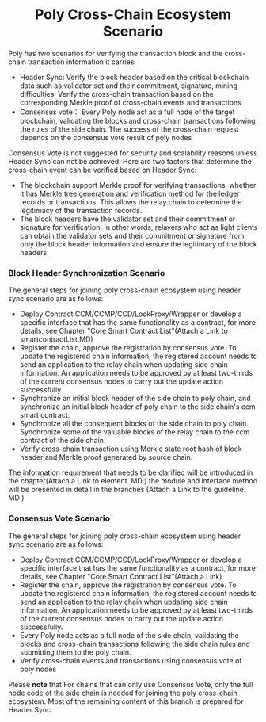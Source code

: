 <h1 align="center">Poly Cross-Chain Ecosystem Scenario</h1>

Poly has two scenarios for verifying the transaction block and the cross-chain transaction information it carries:

- Header Sync: Verify the block header based on the critical blockchain data such as validator set and their commitment, signature, mining difficulties. Verify the cross-chain transaction based on the corresponding Merkle proof of cross-chain events and transactions
- Consensus vote： Every Poly node act as a full node of the target blockchain, validating the blocks and cross-chain transactions following the rules of the side chain. The success of the cross-chain request depends on the consensus vote result of poly nodes

Consensus Vote is not suggested for security and scalability reasons unless Header Sync can not be achieved. Here are two factors that determine the cross-chain event can be verified based on Header Sync:

- The blockchain support Merkle proof for verifying transactions, whether it has Merkle tree generation and verification method for the ledger records or transactions. This allows the relay chain to determine the legitimacy of the transaction records.
- The block headers have the validator set and their commitment or signature for verification. In other words, relayers who act as light clients can obtain the validator sets and their commitment or signature from only the block header information and ensure the legitimacy of the block headers.

### Block Header Synchronization Scenario

The general steps for joining poly cross-chain ecosystem using header sync scenario are as follows:

- Deploy Contract CCM/CCMP/CCD/LockProxy/Wrapper or develop a specific interface that has the same functionality as a contract, for more details, see Chapter "Core Smart Contract List"(Attach a Link to smartcontractList.MD)
- Register the chain, approve the registration by consensus vote. To update the registered chain information, the registered account needs to send an application to the relay chain when updating side chain information. An application needs to be approved by at least two-thirds of the current consensus nodes to carry out the update action successfully.
- Synchronize an initial block header of the side chain to poly chain, and synchronize an initial block header of poly chain to the side chain's ccm smart contract.
- Synchronize all the consequent blocks of the side chain to poly chain. Synchronize some of the valuable blocks of the relay chain to the ccm contract of the side chain.
- Verify cross-chain transaction using Merkle state root hash of block header and Merkle proof generated by source chain.

The information requirement that needs to be clarified will be introduced in the chapter(Attach a Link to element. MD )
the module and interface method will be presented in detail in the branches (Attach a Link to the guideline. MD )

### Consensus Vote Scenario

The general steps for joining poly cross-chain ecosystem using header sync scenario are as follows:

- Deploy Contract CCM/CCMP/CCD/LockProxy/Wrapper or develop a specific interface that has the same functionality as a contract, for more details, see Chapter "Core Smart Contract List"(Attach a Link)
- Register the chain, approve the registration by consensus vote. To update the registered chain information, the registered account needs to send an application to the relay chain when updating side chain information. An application needs to be approved by at least two-thirds of the current consensus nodes to carry out the update action successfully.
- Every Poly node acts as a full node of the side chain, validating the blocks and cross-chain transactions following the side chain rules and submitting them to the poly chain.
- Verify cross-chain events and transactions using consensus vote of poly nodes

Please **note** that For chains that can only use Consensus Vote, only the full node code of the side chain is needed for joining the poly cross-chain ecosystem. Most of the remaining content of this branch is prepared for Header Sync

